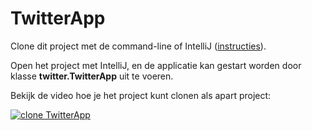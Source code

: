 TwitterApp
===================================

Clone dit project met de command-line of IntelliJ ([instructies](https://www.jetbrains.com/help/idea/manage-projects-hosted-on-github.html#clone-from-GitHub)).      

Open het project met IntelliJ, en de applicatie kan gestart worden door klasse **twitter.TwitterApp** uit te voeren.

Bekijk de video hoe je het project kunt clonen als apart project:

[![clone TwitterApp](https://img.youtube.com/vi/Kv39R__c0ww/maxresdefault.jpg)](https://www.youtube.com/embed/Kv39R__c0ww)